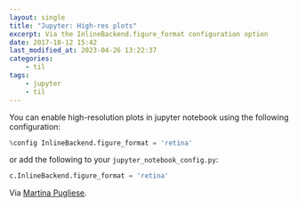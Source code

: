 ```yaml
---
layout: single
title: "Jupyter: High-res plots"
excerpt: Via the InlineBackend.figure_format configuration option
date: 2017-10-12 15:42
last_modified_at: 2023-04-26 13:22:37
categories:
    - til
tags:
    - jupyter
    - til
---
```


You can enable high-resolution plots in jupyter notebook using the following
configuration:

```python
%config InlineBackend.figure_format = 'retina'
```

or add the following to your `jupyter_notebook_config.py`:

```python
c.InlineBackend.figure_format = 'retina'
```

Via [Martina Pugliese](https://web.archive.org/web/20200915133315/https://martinapugliese.github.io/tech/jupyter-customise/).
